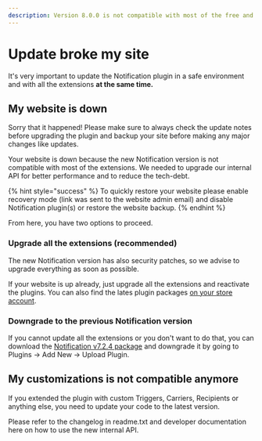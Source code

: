 ```yaml
---
description: Version 8.0.0 is not compatible with most of the free and premium add-ons!
---
```


# Update broke my site

It's very important to update the Notification plugin in a safe environment and with all the extensions **at the same time.**&#x20;

## My website is down

Sorry that it happened! Please make sure to always check the update notes before upgrading the plugin and backup your site before making any major changes like updates.

Your website is down because the new Notification version is not compatible with most of the extensions. We needed to upgrade our internal API for better performance and to reduce the tech-debt.

{% hint style="success" %}
To quickly restore your website please enable recovery mode (link was sent to the website admin email) and disable Notification plugin(s) or restore the website backup.
{% endhint %}

From here, you have two options to proceed.

### Upgrade all the extensions (recommended)

The new Notification version has also security patches, so we advise to upgrade everything as soon as possible.

If your website is up already, just upgrade all the extensions and reactivate the plugins. You can also find the lates plugin packages [on your store account](https://bracketspace.com/dashboard/).

### Downgrade to the previous Notification version

If you cannot update all the extensions or you don't want to do that, you can download the [Notification v7.2.4 package](https://downloads.wordpress.org/plugin/notification.7.2.4.zip) and downgrade it by going to Plugins -> Add New -> Upload Plugin.

## My customizations is not compatible anymore

If you extended the plugin with custom Triggers, Carriers, Recipients or anything else, you need to update your code to the latest version.

Please refer to the changelog in readme.txt and developer documentation here on how to use the new internal API.
